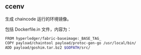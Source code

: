 ## ccenv

生成 chaincode 运行的环境镜像。

包括 Dockerfile.in 文件，内容为：

```sh
FROM hyperledger/fabric-baseimage:_BASE_TAG_
COPY payload/chaintool payload/protoc-gen-go /usr/local/bin/
ADD payload/goshim.tar.bz2 $GOPATH/src/
```
